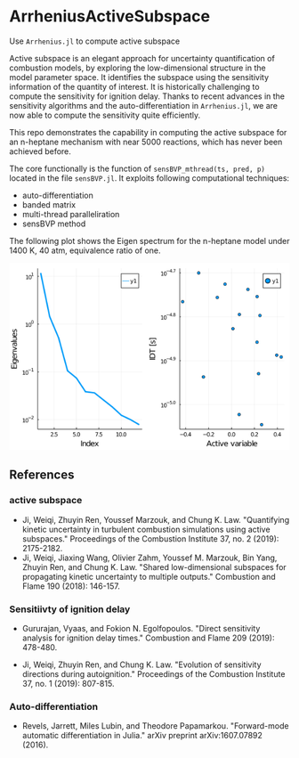 # ArrheniusActiveSubspace
Use `Arrhenius.jl` to compute active subspace

Active subspace is an elegant approach for uncertainty quantification of combustion models, by exploring the low-dimensional structure in the model parameter space. It identifies the subspace using the sensitivity information of the quantity of interest. It is historically challenging to compute the sensitivity for ignition delay. Thanks to recent advances in the sensitivity algorithms and the auto-differentiation in `Arrhenius.jl`, we are now able to compute the sensitivity quite efficiently.

This repo demonstrates the capability in computing the active subspace for an n-heptane mechanism with near 5000 reactions, which has never been achieved before.

The core functionally is the function of `sensBVP_mthread(ts, pred, p)` located in the file `sensBVP.jl`. It exploits following computational techniques:

+ auto-differentiation
+ banded matrix
+ multi-thread paralleliration
+ sensBVP method

The following plot shows the Eigen spectrum for the n-heptane model under 1400 K, 40 atm, equivalence ratio of one.

![Eigen](./results/nc7_ver3.1_mech/eigs.png)

## References

### active subspace

* Ji, Weiqi, Zhuyin Ren, Youssef Marzouk, and Chung K. Law. "Quantifying kinetic uncertainty in turbulent combustion simulations using active subspaces." Proceedings of the Combustion Institute 37, no. 2 (2019): 2175-2182.
* Ji, Weiqi, Jiaxing Wang, Olivier Zahm, Youssef M. Marzouk, Bin Yang, Zhuyin Ren, and Chung K. Law. "Shared low-dimensional subspaces for propagating kinetic uncertainty to multiple outputs." Combustion and Flame 190 (2018): 146-157.

### Sensitiivty of ignition delay

* Gururajan, Vyaas, and Fokion N. Egolfopoulos. "Direct sensitivity analysis for ignition delay times." Combustion and Flame 209 (2019): 478-480.

* Ji, Weiqi, Zhuyin Ren, and Chung K. Law. "Evolution of sensitivity directions during autoignition." Proceedings of the Combustion Institute 37, no. 1 (2019): 807-815.

### Auto-differentiation

* Revels, Jarrett, Miles Lubin, and Theodore Papamarkou. "Forward-mode automatic differentiation in Julia." arXiv preprint arXiv:1607.07892 (2016).